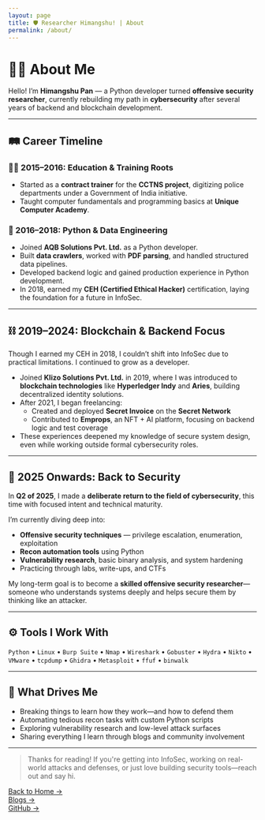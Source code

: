 ```yaml
---
layout: page
title: 🛡️ Researcher Himangshu! | About
permalink: /about/
---
```


# 👨‍💻 About Me

Hello! I’m **Himangshu Pan** — a Python developer turned **offensive security researcher**, currently rebuilding my path in **cybersecurity** after several years of backend and blockchain development.

---

## 🛤 Career Timeline

### 🧑‍🏫 2015–2016: Education & Training Roots

- Started as a **contract trainer** for the **CCTNS project**, digitizing police departments under a Government of India initiative.
- Taught computer fundamentals and programming basics at **Unique Computer Academy**.

### 🐍 2016–2018: Python & Data Engineering

- Joined **AQB Solutions Pvt. Ltd.** as a Python developer.
- Built **data crawlers**, worked with **PDF parsing**, and handled structured data pipelines.
- Developed backend logic and gained production experience in Python development.
- In 2018, earned my **CEH (Certified Ethical Hacker)** certification, laying the foundation for a future in InfoSec.

---

## ⛓️ 2019–2024: Blockchain & Backend Focus

Though I earned my CEH in 2018, I couldn’t shift into InfoSec due to practical limitations. I continued to grow as a developer.

- Joined **Klizo Solutions Pvt. Ltd.** in 2019, where I was introduced to **blockchain technologies** like **Hyperledger Indy** and **Aries**, building decentralized identity solutions.
- After 2021, I began freelancing:
  - Created and deployed **Secret Invoice** on the **Secret Network**
  - Contributed to **Emprops**, an NFT + AI platform, focusing on backend logic and test coverage
- These experiences deepened my knowledge of secure system design, even while working outside formal cybersecurity roles.

---

## 🔁 2025 Onwards: Back to Security

In **Q2 of 2025**, I made a **deliberate return to the field of cybersecurity**, this time with focused intent and technical maturity.

I’m currently diving deep into:

- **Offensive security techniques** — privilege escalation, enumeration, exploitation
- **Recon automation tools** using Python
- **Vulnerability research**, basic binary analysis, and system hardening
- Practicing through labs, write-ups, and CTFs

My long-term goal is to become a **skilled offensive security researcher**—someone who understands systems deeply and helps secure them by thinking like an attacker.

---

## ⚙️ Tools I Work With

`Python` • `Linux` • `Burp Suite` • `Nmap` • `Wireshark` • `Gobuster` • `Hydra` • `Nikto` • `VMware` • `tcpdump` • `Ghidra` • `Metasploit` • `ffuf` • `binwalk`

---

## 🧭 What Drives Me

- Breaking things to learn how they work—and how to defend them
- Automating tedious recon tasks with custom Python scripts
- Exploring vulnerability research and low-level attack surfaces
- Sharing everything I learn through blogs and community involvement

---

> Thanks for reading! If you're getting into InfoSec, working on real-world attacks and defenses, or just love building security tools—reach out and say hi.

[Back to Home →](/)  
[Blogs →](/blogs)  
[GitHub →](https://github.com/sheru-pan)
